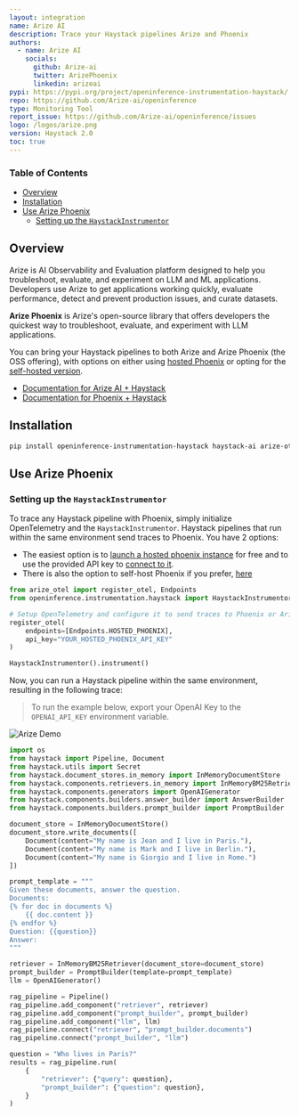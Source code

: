 ```yaml
---
layout: integration
name: Arize AI
description: Trace your Haystack pipelines Arize and Phoenix
authors:
  - name: Arize AI
    socials:
      github: Arize-ai
      twitter: ArizePhoenix
      linkedin: arizeai
pypi: https://pypi.org/project/openinference-instrumentation-haystack/
repo: https://github.com/Arize-ai/openinference
type: Monitoring Tool
report_issue: https://github.com/Arize-ai/openinference/issues
logo: /logos/arize.png
version: Haystack 2.0
toc: true
---
```


### **Table of Contents**

- [Overview](#overview)
- [Installation](#installation)
- [Use Arize Phoenix](#use-arize-phoenix)
  - [Setting up the `HaystackInstrumentor`](#setting-up-the-haystackinstrumentor)

## Overview

Arize is AI Observability and Evaluation platform designed to help you troubleshoot, evaluate, and experiment on LLM and ML applications. Developers use Arize to get applications working quickly, evaluate performance, detect and prevent production issues, and curate datasets.

**Arize Phoenix** is Arize's open-source library that offers developers the quickest way to troubleshoot, evaluate, and experiment with LLM applications.

You can bring your Haystack pipelines to both Arize and Arize Phoenix (the OSS offering), with options on either using [hosted Phoenix](https://phoenix.arize.com) or opting for the [self-hosted version](https://docs.arize.com/phoenix/deployment).

- [Documentation for Arize AI + Haystack](https://docs.arize.com/arize/large-language-models/tracing/auto-instrumentation/haystack)
- [Documentation for Phoenix + Haystack](https://docs.arize.com/phoenix/tracing/integrations-tracing/haystack)

## Installation

```bash
pip install openinference-instrumentation-haystack haystack-ai arize-otel opentelemetry-sdk opentelemetry-exporter-otlp
```

## Use Arize Phoenix

### Setting up the `HaystackInstrumentor`

To trace any Haystack pipeline with Phoenix, simply initialize OpenTelemetry and the `HaystackInstrumentor`. Haystack pipelines that run within the same environment send traces to Phoenix.
You have 2 options:

- The easiest option is to [launch a hosted phoenix instance](https://phoenix.arize.com/) for free and to use the provided API key to [connect to it](https://docs.arize.com/phoenix/hosted-phoenix).
- There is also the option to self-host Phoenix if you prefer, [here](https://docs.arize.com/phoenix/deployment/deploying-phoenix)

```python
from arize_otel import register_otel, Endpoints
from openinference.instrumentation.haystack import HaystackInstrumentor

# Setup OpenTelemetry and configure it to send traces to Phoenix or Arize
register_otel(
    endpoints=[Endpoints.HOSTED_PHOENIX],
    api_key="YOUR_HOSTED_PHOENIX_API_KEY"
)

HaystackInstrumentor().instrument()
```

Now, you can run a Haystack pipeline within the same environment, resulting in the following trace:

> To run the example below, export your OpenAI Key to the `OPENAI_API_KEY` environment variable.

![Arize Demo](https://raw.githubusercontent.com/deepset-ai/haystack-integrations/main/images/arize-demo.gif)

```python
import os
from haystack import Pipeline, Document
from haystack.utils import Secret
from haystack.document_stores.in_memory import InMemoryDocumentStore
from haystack.components.retrievers.in_memory import InMemoryBM25Retriever
from haystack.components.generators import OpenAIGenerator
from haystack.components.builders.answer_builder import AnswerBuilder
from haystack.components.builders.prompt_builder import PromptBuilder

document_store = InMemoryDocumentStore()
document_store.write_documents([
    Document(content="My name is Jean and I live in Paris."),
    Document(content="My name is Mark and I live in Berlin."),
    Document(content="My name is Giorgio and I live in Rome.")
])

prompt_template = """
Given these documents, answer the question.
Documents:
{% for doc in documents %}
    {{ doc.content }}
{% endfor %}
Question: {{question}}
Answer:
"""

retriever = InMemoryBM25Retriever(document_store=document_store)
prompt_builder = PromptBuilder(template=prompt_template)
llm = OpenAIGenerator()

rag_pipeline = Pipeline()
rag_pipeline.add_component("retriever", retriever)
rag_pipeline.add_component("prompt_builder", prompt_builder)
rag_pipeline.add_component("llm", llm)
rag_pipeline.connect("retriever", "prompt_builder.documents")
rag_pipeline.connect("prompt_builder", "llm")

question = "Who lives in Paris?"
results = rag_pipeline.run(
    {
        "retriever": {"query": question},
        "prompt_builder": {"question": question},
    }
)

```

